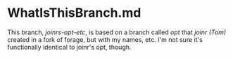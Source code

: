 WhatIsThisBranch.md
===
This branch, *joinrs-opt-etc*, is based on a branch called *opt*
that *joinr (Tom)* created in a fork of forage, but with my names,
etc.  I'm not sure it's functionally identical to joinr's opt,
though.
